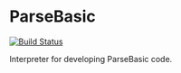 # ParseBasic

[![Build Status](https://travis-ci.org/NETponents/ParseBasic.svg)](https://travis-ci.org/NETponents/ParseBasic)

Interpreter for developing ParseBasic code.
